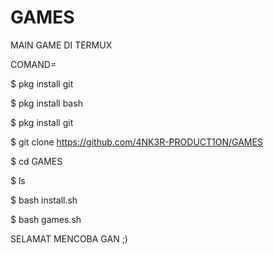 # GAMES

MAIN GAME DI TERMUX

COMAND=

$ pkg install git

$ pkg install bash

$ pkg install git

$ git clone https://github.com/4NK3R-PRODUCT1ON/GAMES

$ cd GAMES

$ ls

$ bash install.sh

$ bash games.sh

SELAMAT MENCOBA GAN ;)
